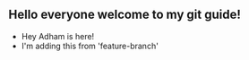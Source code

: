 ## Hello everyone welcome to my git guide!

- Hey Adham is here!
- I'm adding this from 'feature-branch'
